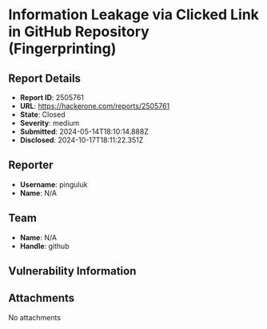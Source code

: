 # Information Leakage via Clicked Link in GitHub Repository (Fingerprinting)

## Report Details
- **Report ID**: 2505761
- **URL**: https://hackerone.com/reports/2505761
- **State**: Closed
- **Severity**: medium
- **Submitted**: 2024-05-14T18:10:14.888Z
- **Disclosed**: 2024-10-17T18:11:22.351Z

## Reporter
- **Username**: pinguluk
- **Name**: N/A

## Team
- **Name**: N/A
- **Handle**: github

## Vulnerability Information


## Attachments
No attachments
